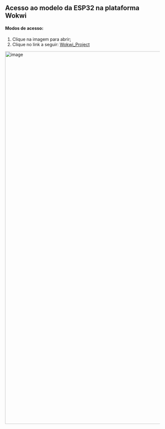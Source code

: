 ## Acesso ao modelo da ESP32 na plataforma Wokwi
#### Modos de acesso:
  1. Clique na imagem para abrir;
  2. Clique no link a seguir: [Wokwi_Project][project_link]

<a href="https://wokwi.com/projects/394271843080361985" target="_blank" rel="noopener noreferrer"><img width="1216" alt="image" src="https://github.com/josielqrozjr/Flood_Prevention/assets/131998280/22fc9906-3e27-41da-b375-4bdeb29f5120"></a>

[project_link]: https://wokwi.com/projects/394918938756685825
